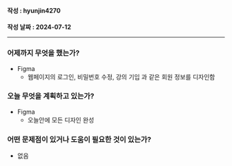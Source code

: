 #### 작성 : hyunjin4270

**작성 날짜 : 2024-07-12**

---

### 어제까지 무엇을 했는가?
- Figma
    - 웹페이지의 로그인, 비밀번호 수정, 강의 기입 과 같은 회원 정보를 디자인함

### 오늘 무엇을 계획하고 있는가?
- Figma
    - 오늘안에 모든 디자인 완성

### 어떤 문제점이 있거나 도움이 필요한 것이 있는가?
- 없음
